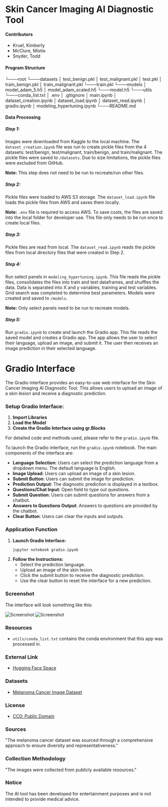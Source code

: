 # Skin Cancer Imaging AI Diagnostic Tool

#### Contributors

- Kruel, Kimberly
- McClure, Mistie
- Snyder, Todd

#### Program Structure

└───root
    └───datasets
        │   test_benign.pkl
        │   test_malignant.pkl
        │   test.pkl
        │   train_benign.pkl
        │   train_malignant.pkl
        └───train.pkl
    └───models
        │   model_adam_5.h5
        │   model_adam_scaled.h5
        └───model.h5
    └───utils
        └───conda_list.txt
    │   .env
    │   .gitignore
    │   main.ipynb
    │   dataset_creation.ipynb
    │   dataset_load.ipynb
    │   dataset_read.ipynb
    │   gradio.ipynb
    │   modeling_hypertuning.ipynb
    └───README.md


#### Data Processing

##### Step 1:

Images were downloaded from Kaggle to the local machine. The `dataset_creation.ipynb` file was run to create pickle files from the 4 datasets: test/benign, test/malignant, train/benign, and train/malignant. The pickle files were saved to `/datasets`. Due to size limitations, the pickle files were excluded from GitHub.

**Note:** This step does not need to be run to recreate/run other files.

##### Step 2:

Pickle files were loaded to AWS S3 storage. The `dataset_load.ipynb` file loads the pickle files from AWS and saves them locally.

**Note:** `.env` file is required to access AWS. To save costs, the files are saved into the local folder for developer use. This file only needs to be run once to create local files.

##### Step 3:

Pickle files are read from local. The `dataset_read.ipynb` reads the pickle files from local directory files that were created in Step 2.

##### Step 4:

Run select panels in `modeling_hypertuning.ipynb`. This file reads the pickle files, consolidates the files into train and test dataframes, and shuffles the data. Data is separated into X and y variables, training and test variables. Grid search was completed to determine best parameters. Models were created and saved to `/models`.

**Note:** Only select panels need to be run to recreate models.

##### Step 5:

Run `gradio.ipynb` to create and launch the Gradio app. This file reads the saved model and creates a Gradio app. The app allows the user to select their language, upload an image, and submit it. The user then receives an image prediction in their selected language.

# Gradio Interface

The Gradio interface provides an easy-to-use web interface for the Skin Cancer Imaging AI Diagnostic Tool. This allows users to upload an image of a skin lesion and receive a diagnostic prediction.

### Setup Gradio Interface:

1. **Import Libraries**
2. **Load the Model**
3. **Create the Gradio Interface using gr.Blocks**

For detailed code and methods used, please refer to the `gradio.ipynb` file.

To launch the Gradio interface, run the `gradio.ipynb` notebook. The main components of the interface are:

- **Language Selection**: Users can select the prediction language from a dropdown menu. The default language is English.
- **Image Upload**: Users can upload an image of a skin lesion.
- **Submit Button**: Users can submit the image for prediction.
- **Prediction Output**: The diagnostic prediction is displayed in a textbox.
- **Questions/Chat Input**: Open field to type out questions.
- **Submit Question**: Users can submit questions for answers from a chatbot.
- **Answers to Questions Output**: Answers to questions are provided by the chatbot.
- **Clear Button**: Users can clear the inputs and outputs.

### Application Function

1. **Launch Gradio Interface:**
    ```bash
    jupyter notebook gradio.ipynb
    ```
2. **Follow the Instructions:**
    - Select the prediction language.
    - Upload an image of the skin lesion.
    - Click the submit button to receive the diagnostic prediction.
    - Use the clear button to reset the interface for a new prediction.

### Screenshot
The interface will look something like this:

![Screenshot](./images/gradio_screenshot_1.png)
![Screenshot](./images/gradio_screenshot_2.png)

### Resources

- `utils/conda_list.txt` contains the conda environment that this app was processed in.

### External Link

- [Hugging Face Space](https://huggingface.co/spaces/kkruel/skin_cancer_detection_ai)

### Datasets

- [Melanoma Cancer Image Dataset](https://www.kaggle.com/datasets/bhaveshmittal/melanoma-cancer-dataset)

### License

- [CC0: Public Domain](https://creativecommons.org/publicdomain/zero/1.0/)

### Sources

"The melanoma cancer dataset was sourced through a comprehensive approach to ensure diversity and representativeness."

### Collection Methodology

"The images were collected from publicly available resources."

### Notice

The AI tool has been developed for entertainment purposes and is not intended to provide medical advice.


